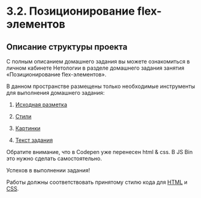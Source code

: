 # 3.2. Позиционирование flex-элементов

## Описание структуры проекта

С полным описанием домашнего задания вы можете ознакомиться в личном кабинете Нетологии в разделе домашнего задания занятия «Позиционирование flex-элементов».

В данном пространстве размещены только необходимые инструменты для выполнения домашнего задания:

1. [Исходная разметка](./html/index.html)

2. [Cтили](./css)

3. [Картинки](./img)

4. [Текст задания]()

Обратите внимание, что в Codepen уже перенесен html & css. В JS Bin это нужно сделать самостоятельно.

Успехов в выполнении задания!


Работы должны соответствовать принятому стилю кода для [HTML](https://github.com/netology-code/codestyle/tree/master/html) и [CSS](https://github.com/netology-code/codestyle/tree/master/css).
